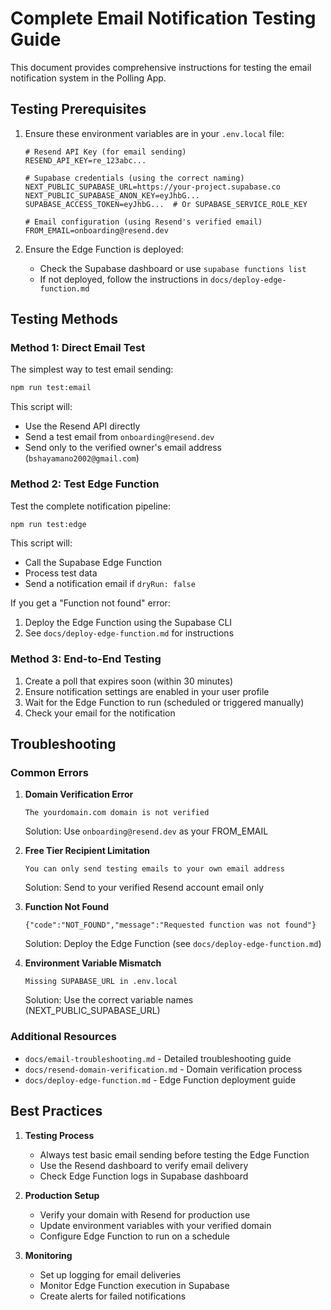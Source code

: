 # Complete Email Notification Testing Guide

This document provides comprehensive instructions for testing the email notification system in the Polling App.

## Testing Prerequisites

1. Ensure these environment variables are in your `.env.local` file:
   ```
   # Resend API Key (for email sending)
   RESEND_API_KEY=re_123abc...
   
   # Supabase credentials (using the correct naming)
   NEXT_PUBLIC_SUPABASE_URL=https://your-project.supabase.co
   NEXT_PUBLIC_SUPABASE_ANON_KEY=eyJhbG...
   SUPABASE_ACCESS_TOKEN=eyJhbG...  # Or SUPABASE_SERVICE_ROLE_KEY
   
   # Email configuration (using Resend's verified email)
   FROM_EMAIL=onboarding@resend.dev
   ```

2. Ensure the Edge Function is deployed:
   - Check the Supabase dashboard or use `supabase functions list`
   - If not deployed, follow the instructions in `docs/deploy-edge-function.md`

## Testing Methods

### Method 1: Direct Email Test

The simplest way to test email sending:

```bash
npm run test:email
```

This script will:
- Use the Resend API directly
- Send a test email from `onboarding@resend.dev`
- Send only to the verified owner's email address (`bshayamano2002@gmail.com`)

### Method 2: Test Edge Function

Test the complete notification pipeline:

```bash
npm run test:edge
```

This script will:
- Call the Supabase Edge Function
- Process test data
- Send a notification email if `dryRun: false`

If you get a "Function not found" error:
1. Deploy the Edge Function using the Supabase CLI
2. See `docs/deploy-edge-function.md` for instructions

### Method 3: End-to-End Testing

1. Create a poll that expires soon (within 30 minutes)
2. Ensure notification settings are enabled in your user profile
3. Wait for the Edge Function to run (scheduled or triggered manually)
4. Check your email for the notification

## Troubleshooting

### Common Errors

1. **Domain Verification Error**
   ```
   The yourdomain.com domain is not verified
   ```
   Solution: Use `onboarding@resend.dev` as your FROM_EMAIL

2. **Free Tier Recipient Limitation**
   ```
   You can only send testing emails to your own email address
   ```
   Solution: Send to your verified Resend account email only

3. **Function Not Found**
   ```
   {"code":"NOT_FOUND","message":"Requested function was not found"}
   ```
   Solution: Deploy the Edge Function (see `docs/deploy-edge-function.md`)

4. **Environment Variable Mismatch**
   ```
   Missing SUPABASE_URL in .env.local
   ```
   Solution: Use the correct variable names (NEXT_PUBLIC_SUPABASE_URL)

### Additional Resources

- `docs/email-troubleshooting.md` - Detailed troubleshooting guide
- `docs/resend-domain-verification.md` - Domain verification process
- `docs/deploy-edge-function.md` - Edge Function deployment guide

## Best Practices

1. **Testing Process**
   - Always test basic email sending before testing the Edge Function
   - Use the Resend dashboard to verify email delivery
   - Check Edge Function logs in Supabase dashboard

2. **Production Setup**
   - Verify your domain with Resend for production use
   - Update environment variables with your verified domain
   - Configure Edge Function to run on a schedule

3. **Monitoring**
   - Set up logging for email deliveries
   - Monitor Edge Function execution in Supabase
   - Create alerts for failed notifications